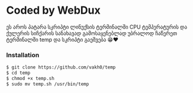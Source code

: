 # Coded by WebDux

ეს აროს პატარა სკრიპტი ლინუქსის ტერმინალში CPU ტემპერატურის და ქულერის სიჩქარის სანახავად
გამოსაყენებლად უბრალოდ ჩაწერეთ ტერმინალში temp და სკრიპტი გაეშვება 😁❤️

### Installation
```bash
$ git clone https://github.com/vakh0/temp
$ cd temp
$ chmod +x temp.sh
$ sudo mv temp.sh /usr/bin/temp
```


